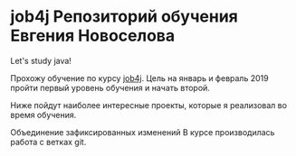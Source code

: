 # job4j Репозиторий обучения Евгения Новоселова
Let's study java!

Прохожу обучение по курсу [job4j](http://job4j.ru). Цель на январь и февраль 2019 пройти первый уровень обучения и начать второй.

Ниже пойдут наиболее интересные проекты, которые я реализовал во время обучения.

Объединение зафиксированных изменений
В курсе производилась работа с ветках git.